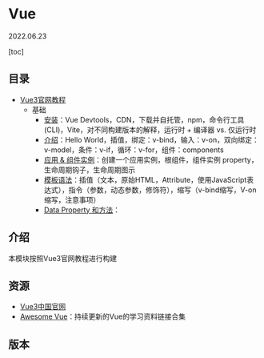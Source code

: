 # Vue
2022.06.23

[toc]

## 目录
* [Vue3官网教程]()
  * 基础
    * [安装](https://v3.cn.vuejs.org/guide/installation.html)：Vue Devtools，CDN，下载并自托管，npm，命令行工具 (CLI)，Vite，对不同构建版本的解释，运行时 + 编译器 vs. 仅运行时
    * [介绍](https://v3.cn.vuejs.org/guide/introduction.html#vue-js-%E6%98%AF%E4%BB%80%E4%B9%88)：Hello World，插值，绑定：v-bind，输入：v-on，双向绑定：v-model，条件：v-if，循环：v-for，组件：components
    * [应用 & 组件实例](https://v3.cn.vuejs.org/guide/instance.html)：创建一个应用实例，根组件，组件实例 property，生命周期钩子，生命周期图示
    * [模板语法](https://v3.cn.vuejs.org/guide/template-syntax.html)：插值（文本，原始HTML，Attribute，使用JavaScript表达式），指令（参数，动态参数，修饰符），缩写（v-bind缩写，V-on缩写，注意事项）
    * [Data Property 和方法](https://v3.cn.vuejs.org/guide/data-methods.html)：

## 介绍
本模块按照Vue3官网教程进行构建

## 资源
* [Vue3中国官网](https://v3.cn.vuejs.org/)
* [Awesome Vue](https://github.com/vuejs/awesome-vue)：持续更新的Vue的学习资料链接合集

## 版本
